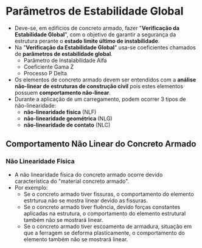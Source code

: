 # Parâmetros de Estabilidade Global
- Deve-se, em edifícios de concreto armado, fazer "**Verificação da Estabilidade Global**", com o objetivo de garantir a segurança da estrutura perante o **estado limite último de instabilidade**.
- Na "**Verificação da Estabilidade Global**" usa-se coeficientes chamados de **parâmetros de estabilidade global**.
    - Parâmetro de Instalabilidade Alfa
    - Coeficiente Gama Z
    - Processo P Delta
- Os elementos de concreto armado devem ser entendidos com a **análise não-linear de estruturas de construção civil** pois estes elementos possuem **comportamento não-linear**.
- Durante a aplicação de um carregamento, podem ocorrer 3 tipos de não-linearidade:
    - **não-linearidade física** (NLF)
    - **não-linearidade geométrica** (NLG)
    - **não-linearidade de contato** (NLC)

## Comportamento Não Linear do Concreto Armado
### Não Linearidade Física
- A não linearidade física do concreto armado ocorre devido característica do "material concreto armado".
- Por exemplo:
    - Se o concreto armado tiver fissuras, o comportamento do elemento estrturua não se mostra linear devido as fissuras.
    - Se o concreto armado tiver fluência, devido forças constantes aplicadas na estrutura, o comportamento do elemento estrutural também não se mostrará linear.
    - Se o concreto armado tiver escoamento de armadura, situação em que a ferragem se deforma plasticamente, o comportamento do elemento também não se mostrará linear.
